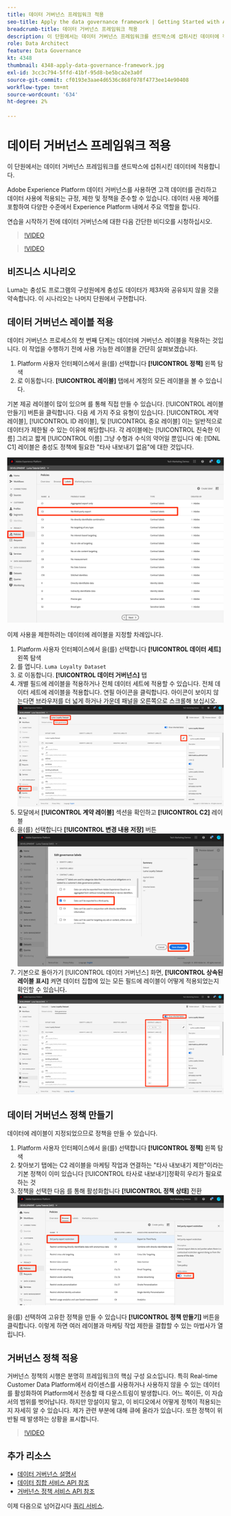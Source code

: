 ```yaml
---
title: 데이터 거버넌스 프레임워크 적용
seo-title: Apply the data governance framework | Getting Started with Adobe Experience Platform for Data Architects and Data Engineers
breadcrumb-title: 데이터 거버넌스 프레임워크 적용
description: 이 단원에서는 데이터 거버넌스 프레임워크를 샌드박스에 섭취시킨 데이터에 적용합니다.
role: Data Architect
feature: Data Governance
kt: 4348
thumbnail: 4348-apply-data-governance-framework.jpg
exl-id: 3cc3c794-5ffd-41bf-95d8-be5bca2e3a0f
source-git-commit: cf0193e3aae4d6536c868f078f4773ee14e90408
workflow-type: tm+mt
source-wordcount: '634'
ht-degree: 2%

---
```


# 데이터 거버넌스 프레임워크 적용

<!--15min-->

이 단원에서는 데이터 거버넌스 프레임워크를 샌드박스에 섭취시킨 데이터에 적용합니다.

Adobe Experience Platform 데이터 거버넌스를 사용하면 고객 데이터를 관리하고 데이터 사용에 적용되는 규정, 제한 및 정책을 준수할 수 있습니다. 데이터 사용 제어를 포함하여 다양한 수준에서 Experience Platform 내에서 주요 역할을 합니다.

연습을 시작하기 전에 데이터 거버넌스에 대한 다음 간단한 비디오를 시청하십시오.
>[!VIDEO](https://video.tv.adobe.com/v/36653?quality=12&learn=on)

>[!VIDEO](https://video.tv.adobe.com/v/29708?quality=12&learn=on)

<!--
## Permissions required

In the [Configure Permissions](configure-permissions.md) lesson, you set up all the access controls required to complete this lesson, specifically:

* Permission items **[!UICONTROL Data Governance]** > **[!UICONTROL Manage Usage Labels]**, **[!UICONTROL Manage Data Usage Policies]** and **[!UICONTROL View Data Usage Policies]**
* Permission items **[!UICONTROL Data Management]** > **[!UICONTROL View Datasets]** and **[!UICONTROL Manage Datasets]**
* Permission item **[!UICONTROL Sandboxes]** > `Luma Tutorial`
* User-role access to the `Luma Tutorial Platform` Product Profile
-->

## 비즈니스 시나리오

Luma는 충성도 프로그램의 구성원에게 충성도 데이터가 제3자와 공유되지 않을 것을 약속합니다. 이 시나리오는 나머지 단원에서 구현합니다.

## 데이터 거버넌스 레이블 적용

데이터 거버넌스 프로세스의 첫 번째 단계는 데이터에 거버넌스 레이블을 적용하는 것입니다. 이 작업을 수행하기 전에 사용 가능한 레이블을 간단히 살펴보겠습니다.

1. Platform 사용자 인터페이스에서 을(를) 선택합니다 **[!UICONTROL 정책]** 왼쪽 탐색
1. 로 이동합니다. **[!UICONTROL 레이블]** 탭에서 계정의 모든 레이블을 볼 수 있습니다.

기본 제공 레이블이 많이 있으며 를 통해 직접 만들 수 있습니다. [!UICONTROL 레이블 만들기] 버튼을 클릭합니다. 다음 세 가지 주요 유형이 있습니다. [!UICONTROL 계약 레이블], [!UICONTROL ID 레이블], 및 [!UICONTROL 중요 레이블] 이는 일반적으로 데이터가 제한될 수 있는 이유에 해당합니다. 각 레이블에는 [!UICONTROL 친숙한 이름] 그리고 짧게 [!UICONTROL 이름] 그냥 수형과 수식의 약어일 뿐입니다 예: [!DNL C1] 레이블은 충성도 정책에 필요한 &quot;타사 내보내기 없음&quot;에 대한 것입니다.

![데이터 거버넌스 레이블](assets/governance-policies.png)

이제 사용을 제한하려는 데이터에 레이블을 지정할 차례입니다.

1. Platform 사용자 인터페이스에서 을(를) 선택합니다 **[!UICONTROL 데이터 세트]** 왼쪽 탐색
1. 를 엽니다. `Luma Loyalty Dataset`
1. 로 이동합니다. **[!UICONTROL 데이터 거버넌스]** 탭
1. 개별 필드에 레이블을 적용하거나 전체 데이터 세트에 적용할 수 있습니다. 전체 데이터 세트에 레이블을 적용합니다. 연필 아이콘을 클릭합니다. 아이콘이 보이지 않는다면 브라우저를 더 넓게 하거나 가운데 패널을 오른쪽으로 스크롤해 보십시오.
   ![데이터 거버넌스](assets/governance-dataset.png)
1. 모달에서 **[!UICONTROL 계약 레이블]** 섹션을 확인하고 **[!UICONTROL C2]** 레이블
1. 을(를) 선택합니다 **[!UICONTROL 변경 내용 저장]** 버튼
   ![데이터 거버넌스](assets/governance-applyLabel.png)
1. 기본으로 돌아가기 [!UICONTROL 데이터 거버넌스] 화면, **[!UICONTROL 상속된 레이블 표시]** 켜면 데이터 집합에 있는 모든 필드에 레이블이 어떻게 적용되었는지 확인할 수 있습니다.
   ![데이터 거버넌스](assets/governance-labelsAdded.png)


<!--adding extra, unnecessary fields from field groups makes it harder to see which fields really need labels-->
<!--Are there any best practices for applying governance labels-->

## 데이터 거버넌스 정책 만들기

데이터에 레이블이 지정되었으므로 정책을 만들 수 있습니다.

1. Platform 사용자 인터페이스에서 을(를) 선택합니다 **[!UICONTROL 정책]** 왼쪽 탐색
1. 찾아보기 탭에는 C2 레이블을 마케팅 작업과 연결하는 &quot;타사 내보내기 제한&quot;이라는 기본 정책이 이미 있습니다 [!UICONTROL 타사로 내보내기]정확히 우리가 필요로 하는 것
1. 정책을 선택한 다음 를 통해 활성화합니다 **[!UICONTROL 정책 상태]** 전환
   ![데이터 거버넌스](assets/governance-enablePolicy.png)

을(를) 선택하여 고유한 정책을 만들 수 있습니다 **[!UICONTROL 정책 만들기]** 버튼을 클릭합니다. 이렇게 하면 여러 레이블과 마케팅 작업 제한을 결합할 수 있는 마법사가 열립니다.

## 거버넌스 정책 적용

거버넌스 정책의 시행은 분명히 프레임워크의 핵심 구성 요소입니다. 특히 Real-time Customer Data Platform에서 라이센스를 사용하거나 사용하지 않을 수 있는 데이터를 활성화하여 Platform에서 전송할 때 다운스트림이 발생합니다. 어느 쪽이든, 이 자습서의 범위를 벗어납니다. 하지만 망설이지 말고, 이 비디오에서 어떻게 정책이 적용되는지 자세히 알 수 있습니다. 제가 관련 부분에 대해 큐에 올라가 있습니다. 또한 정책이 위반될 때 발생하는 상황을 표시합니다.

>[!VIDEO](https://video.tv.adobe.com/v/33631/?t=151&quality=12&learn=on)


## 추가 리소스

* [데이터 거버넌스 설명서](https://experienceleague.adobe.com/docs/experience-platform/data-governance/home.html?lang=ko)
* [데이터 집합 서비스 API 참조](https://www.adobe.io/experience-platform-apis/references/dataset-service/)
* [거버넌스 정책 서비스 API 참조](https://www.adobe.io/experience-platform-apis/references/policy-service/)

이제 다음으로 넘어갑시다 [쿼리 서비스](run-queries.md).
